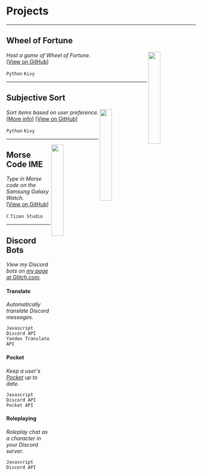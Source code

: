 # Projects

---

## Wheel of Fortune

<img align="right" width="25%" src="https://i.imgur.com/f6x8j4X.gif">

*Host a game of Wheel of Fortune.*
<br>
[[View on GitHub](https://github.com/pattymartin/wheel-of-fortune)]

`Python` `Kivy`

---

## Subjective Sort

<img align="right" width="25%" src="https://i.imgur.com/2rIeJCW.png">

*Sort items based on user preference.*
<br>
[[More info](https://pattymartin.github.io/subjective-sort)]
[[View on GitHub](https://github.com/pattymartin/subjective-sort)]

`Python` `Kivy`

---

<img align="right" width="25%" src="https://i.imgur.com/dpVOpvP.png">

## Morse Code IME

*Type in Morse code on the Samsung Galaxy Watch.*
<br>
[[View on GitHub](https://github.com/pattymartin/morse-ime)]

`C` `Tizen Studio`

---

## Discord Bots

*View my Discord bots on [my page at Glitch.com](
https://glitch.com/@pattymartin).*

#### Translate

*Automatically translate Discord messages.*

`Javascript` `Discord API` `Yandex Translate API`

#### Pocket

*Keep a user's [Pocket](https://getpocket.com/) up to date.*

`Javascript` `Discord API` `Pocket API`

#### Roleplaying

*Roleplay chat as a character in your Discord server.*

`Javascript` `Discord API`
